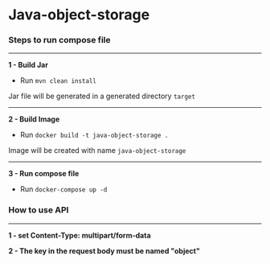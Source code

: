 # Java-object-storage
### Steps to run compose file
***
**1 - Build Jar**

- Run ```mvn clean install```

Jar file will be generated in a generated directory ```target```
***
**2 - Build Image**
- Run ```docker build -t java-object-storage .```

Image will be created with name ```java-object-storage```
***
**3 - Run compose file**
- Run ```docker-compose up -d```


### How to use API
***
**1 - set Content-Type: multipart/form-data**

**2 - The key in the request body must be named "object"**

